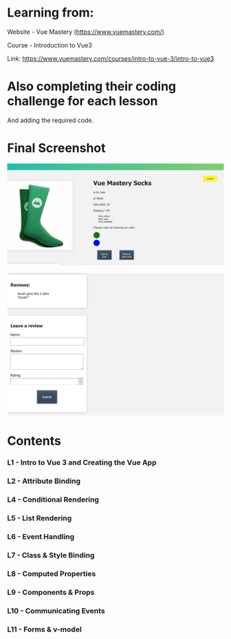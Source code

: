 # Learning from:

Website - Vue Mastery (https://www.vuemastery.com/)

Course - Introduction to Vue3

Link:
https://www.vuemastery.com/courses/intro-to-vue-3/intro-to-vue3

# Also completing their coding challenge for each lesson

And adding the required code.

# Final Screenshot

![Top](https://github.com/AyushGupta51379/Web_Development/blob/master/Learning_Vue_js/vue_mastery/intro_to_vue3/L11_final/Screenshot.PNG)

![Bottom](https://github.com/AyushGupta51379/Web_Development/blob/master/Learning_Vue_js/vue_mastery/intro_to_vue3/L11_final/Screenshot_2.PNG)

# Contents

### L1 - Intro to Vue 3 and Creating the Vue App

### L2 - Attribute Binding

### L4 - Conditional Rendering

### L5 - List Rendering

### L6 - Event Handling

### L7 - Class & Style Binding

### L8 - Computed Properties

### L9 - Components & Props

### L10 - Communicating Events

### L11 - Forms & v-model

